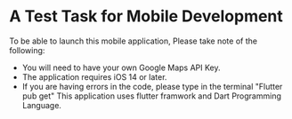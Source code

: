 # A Test Task for Mobile Development

To be able to launch this mobile application, Please take note of the following:
- You will need to have your own Google Maps API Key.
- The application requires iOS 14 or later.
- If you are having errors in the code, please type in the terminal "Flutter pub get"
This application uses flutter framwork and Dart Programming Language.


